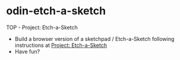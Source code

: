 # odin-etch-a-sketch
TOP - Project: Etch-a-Sketch
 - Build a browser version of a sketchpad / Etch-a-Sketch following instructions at [Project: Etch-a-Sketch](https://www.theodinproject.com/lessons/foundations-etch-a-sketch)
 - Have fun?
